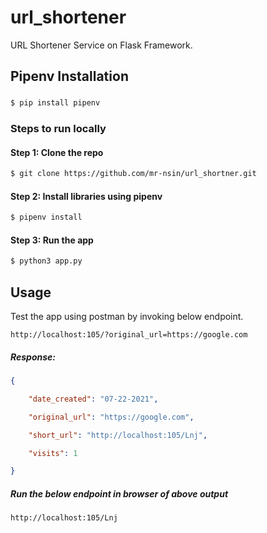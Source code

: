 
# url_shortener
URL Shortener Service on Flask Framework.
## Pipenv Installation

### 
```bash
$ pip install pipenv
```
### Steps to run locally

#### Step 1: Clone the repo

```bash
$ git clone https://github.com/mr-nsin/url_shortner.git
```
#### Step 2: Install libraries using pipenv
```bash
$ pipenv install
```
#### Step 3: Run the app
```bash
$ python3 app.py
```
## Usage
Test the app using postman by invoking below endpoint.
```
http://localhost:105/?original_url=https://google.com
```
##### Response:
```json
{

	"date_created": "07-22-2021",

	"original_url": "https://google.com",

	"short_url": "http://localhost:105/Lnj",

	"visits": 1

}
```
##### Run the below endpoint in browser of above output
```
http://localhost:105/Lnj
```
